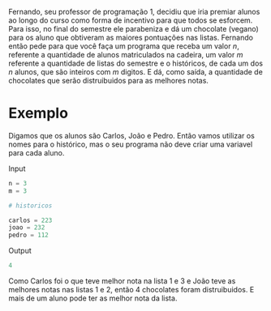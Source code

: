 Fernando, seu professor de programação 1, decidiu que iria premiar alunos ao longo do curso como forma de incentivo para que todos se esforcem. Para isso, no final do semestre ele parabeniza e dá um chocolate (vegano) para os aluno que obtiveram as maiores pontuações nas listas. Fernando então pede para que você faça um programa que receba um valor <em>n</em>, referente a quantidade de alunos matriculados na cadeira, um valor <em>m</em> referente a quantidade de listas do semestre e o históricos, de cada um dos <em>n</em> alunos, que são inteiros com <em>m</em> digitos. E dá, como saída, a quantidade de chocolates que serão distruibuidos para as melhores notas.  

# Exemplo  

Digamos que os alunos são Carlos, João e Pedro. Então vamos utilizar os nomes para o histórico, mas o seu programa não deve criar uma variavel para cada aluno.

Input  
```python
n = 3
m = 3

# historicos

carlos = 223
joao = 232
pedro = 112
```  

Output  
```python
4
```  

Como Carlos foi o que teve melhor nota na lista 1 e 3 e João teve as melhores notas nas listas 1 e 2, então 4 chocolates foram distruibuidos. E mais de um aluno pode ter as melhor nota da lista.
